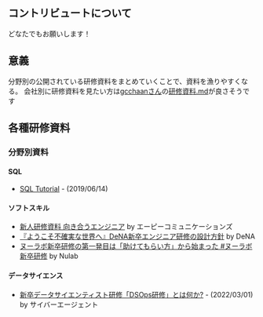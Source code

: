 ## コントリビュートについて
どなたでもお願いします！

## 意義
分野別の公開されている研修資料をまとめていくことで、資料を漁りやすくなる。
会社別に研修資料を見たい方は[gcchaanさん](https://github.com/gcchaan)の[研修資料.md](https://gist.github.com/gcchaan/02f4746a323acac4095c30e0783a3912)が良さそうです

## 各種研修資料
### 分野別資料
#### SQL
- [SQL Tutorial](https://speakerdeck.com/nrslib/sql-tutorial) - (2019/06/14)

#### ソフトスキル
- [新人研修資料 向き合うエンジニア](https://www.slideshare.net/akira6592/mukiau2022p) by エーピーコミュニケーションズ
- [『ようこそ不確実な世界へ』DeNA新卒エンジニア研修の設計方針](https://engineering.dena.com/blog/2022/05/design-of-fy22-eng-training/) by DeNA
- [ヌーラボ新卒研修の第一発目は「助けてもらい方」から始まった #ヌーラボ新卒研修](https://nulab.com/ja/blog/nulab/how-to-be-helped-training/) by Nulab

#### データサイエンス
- [新卒データサイエンティスト研修「DSOps研修」とは何か?](https://developers.cyberagent.co.jp/blog/archives/34628/) - (2022/03/01) by サイバーエージェント

